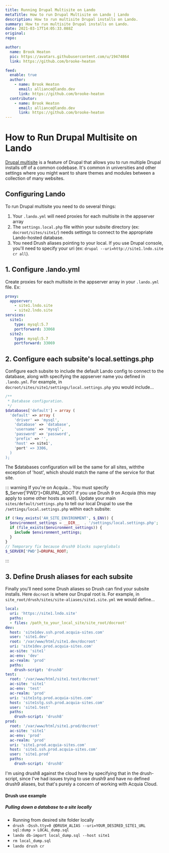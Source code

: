 ```yaml
---
title: Running Drupal Multisite on Lando
metaTitle: How to run Drupal Multisite on Lando | Lando
description: How to run multisite Drupal installs on Lando.
summary: How to run multisite Drupal installs on Lando.
date: 2021-03-17T14:05:33.088Z
original:
repo:

author:
  name: Brook Heaton
  pic: https://avatars.githubusercontent.com/u/19474864
  link: https://github.com/brooke-heaton

feed:
  enable: true
  author:
    - name: Brook Heaton
      email: alliance@lando.dev
      link: https://github.com/brooke-heaton
  contributor:
    - name: Brook Heaton
      email: alliance@lando.dev
      link: https://github.com/brooke-heaton
---
```


# How to Run Drupal Multisite on Lando

<GuideHeader test="" name="Brook Heaton" pic="https://avatars.githubusercontent.com/u/19474864" link="https://github.com/brooke-heaton" />
<YouTube url="" />

[Drupal multisite](https://www.drupal.org/docs/multisite-drupal) is a feature of Drupal that allows you to run multiple Drupal installs off of a common codebase.
It's common in universities and other settings where you might want to share themes and modules between a collection of many websites.

## Configuring Lando

To run Drupal multisite you need to do several things:

1. Your `.lando.yml` will need proxies for each multisite in the appserver array
2. The `settings.local.php` file within your subsite directory (ex: `docroot/sites/site1/`) needs settings to connect to the appropriate Lando-hosted database.
3. You need Drush aliases pointing to your local. If you use Drupal console, you'll need to specify your uri (ex: `drupal --uri=http://site1.lndo.site cr all`).

## 1. Configure .lando.yml

Create proxies for each multisite in the appserver array in your `.lando.yml` file. Ex:

```yaml
proxy:
  appserver:
    - site1.lndo.site
    - site2.lndo.site
services:
  site1:
    type: mysql:5.7
    portforward: 33068
  site2:
    type: mysql:5.7
    portforward: 33069
```

## 2. Configure each subsite's local.settings.php

Configure each subsite to include the default Lando config to connect to the database, along with specifying the appserver name you defined in `.lando.yml`. For example, in `docroot/sites/site1/settings/local.settings.php` you would include...

```php
/**
 * Database configuration.
 */
$databases['default'] = array (
  'default' => array (
    'driver' => 'mysql',
    'database' => 'database',
    'username' => 'mysql',
    'password' => 'password',
    'prefix' => '',
    'host' => site1',
    'port' => 3306,
  )
);
```

The $databases configuration will be the same for all sites, withthe exception of 'host', which should match the name of the service for that site.

::: warning If you're on Acquia...
You must specify $_Server['PWD']=DRUPAL_ROOT if you use Drush 9 on Acquia (this may apply to some other hosts as well). Update your main `sites/default/settings.php` to tell our local Drupal to use the `/settings/local.settings.php` within each subsite:

```php
if (!key_exists('AH_SITE_ENVIRONMENT', $_ENV)) {
  $environment_settings = __DIR__  . '/settings/local.settings.php';
  if (file_exists($environment_settings)) {
    include $environment_settings;
  }
}
// Temporary fix because drush9 blocks superglobals
$_SERVER['PWD']=DRUPAL_ROOT;
```
:::

## 3. Define Drush aliases for each subsite

Finally you'll need some Drush aliases so Drush can find your subsite installs. Here `docroot` is where our Drupal root is. For example, in `site_root/drush/sites/site-aliases/site1.site.yml` we would define...

```yaml
local:
  uri: 'https://site1.lndo.site'
  paths:
  - files: /path_to_your_local_site/site_root/docroot'
dev:
  host: 'site1dev.ssh.prod.acquia-sites.com'
  user: 'site1.dev'
  root: '/var/www/html/site1.dev/docroot'
  uri: 'site1dev.prod.acquia-sites.com'
  ac-site: 'site1'
  ac-env: 'dev'
  ac-realm: 'prod'
  paths:
    drush-script: 'drush8'
test:
  root: '/var/www/html/site1.test/docroot'
  ac-site: 'site1'
  ac-env: 'test'
  ac-realm: 'prod'
  uri: 'site1stg.prod.acquia-sites.com'
  host: 'site1stg.ssh.prod.acquia-sites.com'
  user: 'site1.test'
  paths:
    drush-script: 'drush8'
prod:
  root: '/var/www/html/site1.prod/docroot'
  ac-site: 'site1'
  ac-env: 'prod'
  ac-realm: 'prod'
  uri: 'site1.prod.acquia-sites.com'
  host: 'site1.ssh.prod.acquia-sites.com'
  user: 'site1.prod'
  paths:
    drush-script: 'drush8'
```

I'm using drush8 against the cloud here by specifying that in the drush-script, since I've had issues trying to use drush9 and have no defined drush9 aliases, but that's purely a concern of working with Acquia Cloud.

#### Drush use example

##### Pulling down a database to a site locally

- Running from desired site folder locally
- `drush -Dssh.tty=0 @DRUSH_ALIAS --uri=YOUR_DESIRED_SITE1_URL sql:dump > LOCAL_dump.sql`
- `lando db-import local_dump.sql --host site1`
- `rm local_dump.sql`
- `lando drush cr`


<GuideFooter test="" original="" repo=""/>
<Newsletter />
